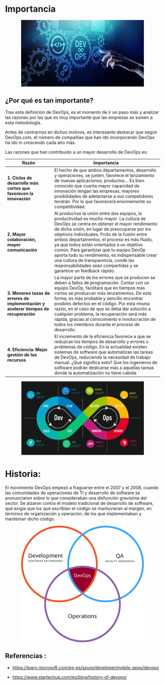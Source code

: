 # Importancia

<p align="center"><img src="https://github.com/CindyFonck/Devops_23/blob/main/RafaelCortes/img/devops1.jpg" alt="imagen1" width="400"/></p>

## ¿Por qué es tan importante?

Tras esta definición de DevOps, es el momento de ir un paso más y analizar las razones por las que es muy importante que las empresas se sumen a esta metodología.

Antes de centrarnos en dichos motivos, es interesante destacar que según DevOps.com, el número de compañías que han ido incorporando DevOps ha ido in crescendo cada año más.

Las razones que han contribuido a un mayor desarrollo de DevOps es:

|           Razón               |           Importancia         | 
| ----------------------------- | ----------------------------- |
|**1. Ciclos de desarrollo más cortos que favorecen la innovación**| El hecho de que ambos departamentos, desarrollo y operaciones, se junten, favorece el lanzamiento de nuevas aplicaciones, productos… Es bien conocido que cuanta mayor capacidad de innovación tengan las empresas, mayores posibilidades de adelantarse a sus competidores tendrán. Por lo que favorecerá enormemente su competitividad.|
| **2. Mayor colaboración, mayor comunicación**| Al producirse la unión entre dos equipos, la productividad es mucho mayor. La cultura de DevOps se centra en obtener el mayor rendimiento de dicha unión, en lugar de preocuparse por los objetivos individuales. Fruto de la fusión entre ambos departamentos, el proceso es más fluido, ya que todos están orientados a un objetivo común. Para garantizar que tu equipo DevOp aporta todo su rendimiento, es indispensable crear una cultura de transparencia, conde las responsabilidades sean compartidas y se garantice un feedback rápido.|
| **3. Menores tasas de errores de implementación y acelerar tiempos de recuperación**| La mayor parte de los errores que se producen se deben a fallos de programación. Contar con un equipo DevOp, facilitará que en tiempos más cortos se produzcan más lanzamientos. De esta forma, es más probable y sencillo encontrar posibles defectos en el código. Por esta misma razón, en el caso de que se deba dar solución a cualquier problema, la recuperación será más rápida, gracias al conocimiento e involucración de todos los miembros durante el proceso de desarrollo. |
| **4. Eficiencia: Mejor gestión de los recursos**| El incremento de la eficiencia favorece a que se reduzcan los tiempos de desarrollo y errores o problemas de código. En la actualidad existen sistemas de software que automatizan las tareas de DevOps, reduciendo la necesidad de trabajo manual. ¿Qué significa esto? Que los ingenieros de software podrán dedicarse más a aquellas tareas donde la automatización no tiene cabida.|

<p align="center"><img src="https://github.com/CindyFonck/Devops_23/blob/main/RafaelCortes/img/devops2.JPG" alt="imagen2" width="400"/></p>

# Historia:

El movimiento DevOps empezó a fraguarse entre el 2007 y el 2008, cuando las comunidades de operaciones de TI y desarrollo de software se pronunciaron sobre lo que consideraban una disfunción gravísima del sector.
Se alzaron contra el modelo tradicional de desarrollo de software, que exigía que los que escribían el código se mantuvieran al margen, en términos de organización y operación, de los que implementaban y mantenían dicho código.

<p align="center"><img src="https://github.com/CindyFonck/Devops_23/blob/main/RafaelCortes/img/devops3.jpg" alt="imagen3" width="400"/></p>

## Referencias :

- <https://learn.microsoft.com/es-es/azure/developer/mobile-apps/devops>

- <https://www.startechup.com/es/blog/history-of-devops/>
